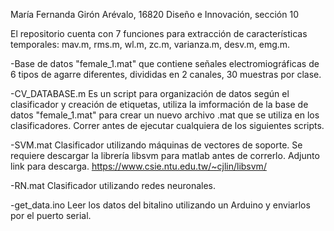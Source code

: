 María Fernanda Girón Arévalo, 16820
Diseño e Innovación, sección 10

El repositorio cuenta con 7 funciones para extracción de características temporales: mav.m, rms.m, wl.m, zc.m, varianza.m, desv.m, emg.m.
  
-Base de datos "female_1.mat" que contiene señales electromiográficas de 6 tipos de agarre diferentes, divididas en 2 canales, 30 muestras por clase.

-CV_DATABASE.m 
Es un script para organización de datos según el clasificador y creación de etiquetas, utiliza la imformación de la base de datos "female_1.mat" para crear un nuevo archivo .mat que se utiliza en los clasificadores. Correr antes de ejecutar cualquiera de los siguientes scripts. 

-SVM.mat
Clasificador utilizando máquinas de vectores de soporte. Se requiere descargar la librería libsvm para matlab antes de correrlo. Adjunto link para descarga.
https://www.csie.ntu.edu.tw/~cjlin/libsvm/

-RN.mat
Clasificador utilizando redes neuronales.

-get_data.ino 
Leer los datos del bitalino utilizando un Arduino y enviarlos por el puerto serial.





